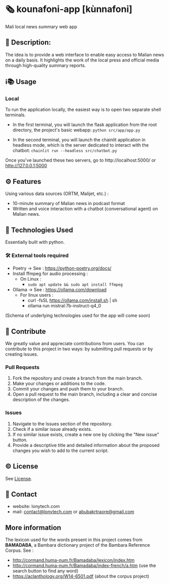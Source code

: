 # 🗞️ kounafoni-app [kùnnafoni]
Mali local news summary web app

## 📝 Description: 
The idea is to provide a web interface to enable easy access to Malian news on a daily basis. 
It highlights the work of the local press and official media through high-quality summary reports.

## ℹ️📚 Usage
### Local 
To run the application locally, the easiest way is to open two separate shell terminals.
- In the first terminal, you will launch the flask application from the root directory,
the project's basic webapp: `python src/app/app.py`

- In the second terminal, you will launch the chainlit application in headless mode,
which is the server dedicated to interact with the chatbot: `chainlit run --headless src/chatbot.py`

Once you've launched these two servers, go to http://localhost:5000/ or http://127.0.0.1:5000


## ⚙️ Features
Using various data sources (ORTM, Malijet, etc.) :
- 10-minute summary of Malian news in podcast format
- Written and voice interaction with a chatbot (conversational agent) on Malian news.

[//]: # (Screenshots: Include screenshots of the application to give contributors a visual idea of the project.)

## 🔬 Technologies Used
Essentially built with python.

### 🛠️ External tools required
- Poetry -> See : https://python-poetry.org/docs/
- Install ffmpeg for audio processing : 
  - On Linux :
    - `sudo apt update && sudo apt install ffmpeg`
- Ollama -> See : https://ollama.com/download
  - For linux users :
    - curl -fsSL https://ollama.com/install.sh | sh
    - ollama run mistral:7b-instruct-q4_0

(Schema of underlying technologies used for the app will come soon)

## 🤝 Contribute
We greatly value and appreciate contributions from users. 
You can contribute to this project in two ways: by submitting pull requests or by creating issues.

### Pull Requests
1. Fork the repository and create a branch from the main branch.
2. Make your changes or additions to the code.
3. Commit your changes and push them to your branch.
4. Open a pull request to the main branch, including a clear and concise description of the changes.

### Issues
1. Navigate to the Issues section of the repository.
2. Check if a similar issue already exists.
3. If no similar issue exists, create a new one by clicking the "New issue" button.
4. Provide a descriptive title and detailed information about the proposed changes you wish to add to the current script.

## ©️ License
See [License](LICENSE).

## 📧 Contact
- website: lonytech.com
- mail: contact@lonytech.com or abubakrtraore@gmail.com

## More information
The lexicon used for the words present in this project comes from **BAMADABA**, a Bambara dictionary project
of the Bambara Reference Corpus.
See : 
- http://cormand.huma-num.fr/Bamadaba/lexicon/index.htm
- http://cormand.huma-num.fr/Bamadaba/index-french/a.htm (use the search button to find any word)
- https://aclanthology.org/W14-6501.pdf (about the corpus project)
